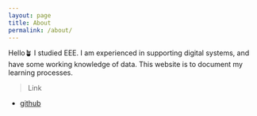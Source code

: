 ```yaml
---
layout: page
title: About
permalink: /about/
---
```

Hello🪴 I studied EEE. I am experienced in supporting digital systems, and have some working knowledge of data. This website is to document my learning processes.
<br/>
> Link

- [github](https://github.com/xcarin)
